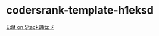 # codersrank-template-h1eksd

[Edit on StackBlitz ⚡️](https://stackblitz.com/edit/codersrank-template-h1eksd)